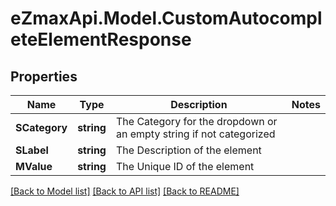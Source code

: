
# eZmaxApi.Model.CustomAutocompleteElementResponse

## Properties

Name | Type | Description | Notes
------------ | ------------- | ------------- | -------------
**SCategory** | **string** | The Category for the dropdown or an empty string if not categorized | 
**SLabel** | **string** | The Description of the element | 
**MValue** | **string** | The Unique ID of the element | 

[[Back to Model list]](../README.md#documentation-for-models)
[[Back to API list]](../README.md#documentation-for-api-endpoints)
[[Back to README]](../README.md)

